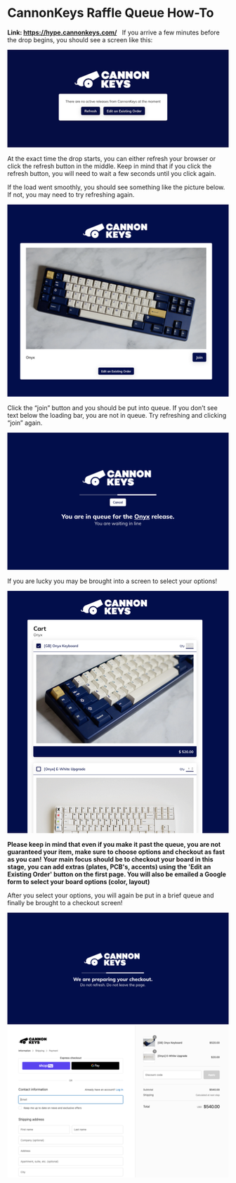 # CannonKeys Raffle Queue How-To
**Link: https://hype.cannonkeys.com/**
&nbsp;
If you arrive a few minutes before the drop begins, you should see a screen like this:

![](images/raffle_queue/before_start.png)

At the exact time the drop starts, you can either refresh your browser or click the refresh button in the middle. Keep in mind that if you click the refresh button, you will need to wait a few seconds until you click again.

If the load went smoothly, you should see something like the picture below. If not, you may need to try refreshing again.

![](images/raffle_queue/join_queue.png)

Click the “join” button and you should be put into queue. If you don’t see text below the loading bar, you are not in queue. Try refreshing and clicking “join” again.

![](images/raffle_queue/in_queue.png)

If you are lucky you may be brought into a screen to select your options!

![](images/raffle_queue/choose_options.png)

**Please keep in mind that even if you make it past the queue, you are not guaranteed your item, make sure to choose options and checkout as fast as you can!**
**Your main focus should be to checkout your board in this stage, you can add extras (plates, PCB's, accents) using the 'Edit an Existing Order' button on the first page. You will also be emailed a Google form to select your board options (color, layout)**

After you select your options, you will again be put in a brief queue and finally be brought to a checkout screen!

![](images/raffle_queue/wait_checkout.png)
![](images/raffle_queue/checkout.png)
